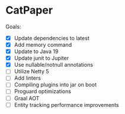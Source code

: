 # CatPaper

Goals:

- [x] Update dependencies to latest
- [x] Add memory command
- [x] Update to Java 19
- [x] Update junit to Jupiter
- [x] Use nullable/notnull annotations
- [ ] Utilize Netty 5
- [ ] Add linters
- [ ] Compiling plugins into jar on boot
- [ ] Proguard optimizations
- [ ] Graal AOT
- [ ] Entity tracking performance improvements
